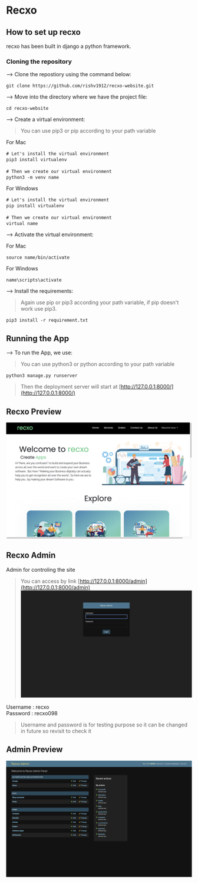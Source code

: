 # Recxo

## How to set up recxo 
recxo has been built in django a python framework.

### Cloning the repository
--> Clone the repostiory using the command below:
``` 
git clone https://github.com/rishv1912/recxo-website.git
```

--> Move into the directory where we have the project file:

```
cd recxo-website
```

--> Create a virtual environment:
>You can use pip3 or pip according to your path variable

For Mac
```
# Let's install the virtual environment
pip3 install virtualenv

# Then we create our virtual environment
python3 -m venv name
```

For Windows
```
# Let's install the virtual environment
pip install virtualenv

# Then we create our virtual environment
virtual name
```

--> Activate the virtual environment:

For Mac
```
source name/bin/activate
```

For Windows
```
name\scripts\activate
```

--> Install the requirements:

>Again use pip or pip3 according your path variable, if pip doesn't work use pip3.

```
pip3 install -r requirement.txt
```
## Running the App

--> To run the App, we use:

>You can use python3 or python according to your path variable
```
python3 manage.py runserver
```

> Then the deployment server will start at [http://127.0.0.1:8000/](http://127.0.0.1:8000/)

## Recxo Preview

![alt](static/img/recxo-preview-1.png) 

## Recxo Admin
Admin for controling the site 
>You can access by link [http://127.0.0.1:8000/admin](http://127.0.0.1:8000/admin)
![alt](static/img/recxo-admin-login.png)

Username : recxo  
Password : recxo098
>Username and password is for testing purpose so it can be changed in future so revisit to check it

## Admin Preview
![alt](static/img/recxo-admin-panel.png)


